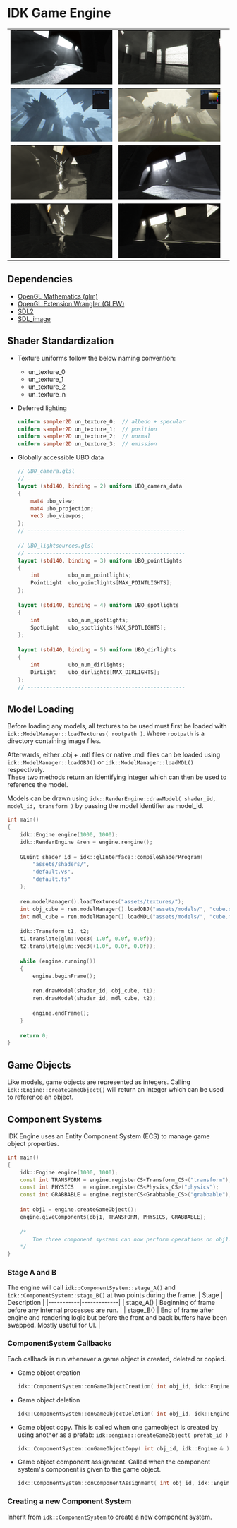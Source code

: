 
<!-- ## Native Model Format

idk.db acts as a database for model and texture data.

| Extension | Purpose |
|-----------|---------|
| `.idktex` | Binary texture data in 8bpc rgba format |
| `.idkvts` | Binary vertex data in 32-bit format |
| `.idkmdl` | Pain text header file, pairs texture IDs with .idkvts files |


### .idktex
The first 32 bits stores the number of values to be read. \
A 16x16 image contains 256 rgba values, so the first 32 bits will be 1024 (4x256).
```txt
num_values  r g b a  r g b a  r g b a  r g b a
```


### .idkmdl
```txt
textureID vts0ID vts1ID vts2ID ...
```

### .idkvts
```txt
2   pos nrm tan uv  pos nrm tan uv
2   x y z  x y z  x y z  u v   x y z  x y z  x y z  u v
```
 -->


# IDK Game Engine

| | | |
|-|-|-|
|<img src="scr1.png">|<img src="scr0.png">| |
|<img src="scr3.png">|<img src="scr6.png">| |
|<img src="scr9.png">|<img src="scr2.png">| |
|<img src="scr8.png">|<img src="scr10.png">| |


##  Dependencies
- [OpenGL Mathematics (glm)](https://github.com/g-truc/glm)
- [OpenGL Extension Wrangler (GLEW)](https://github.com/nigels-com/glew)
- [SDL2](https://github.com/libsdl-org/SDL)
- [SDL_image](https://github.com/libsdl-org/SDL_image)


## Shader Standardization
- Texture uniforms follow the below naming convention:
    - un_texture_0
    - un_texture_1
    - un_texture_2
    - un_texture_n

- Deferred lighting
    ```GLSL
    uniform sampler2D un_texture_0;  // albedo + specular
    uniform sampler2D un_texture_1;  // position
    uniform sampler2D un_texture_2;  // normal
    uniform sampler2D un_texture_3;  // emission
    ```


- Globally accessible UBO data
    ```GLSL
    // UBO_camera.glsl
    // --------------------------------------------------
    layout (std140, binding = 2) uniform UBO_camera_data
    {
        mat4 ubo_view;
        mat4 ubo_projection;
        vec3 ubo_viewpos;
    };
    // --------------------------------------------------

    // UBO_lightsources.glsl
    // --------------------------------------------------
    layout (std140, binding = 3) uniform UBO_pointlights
    {
        int         ubo_num_pointlights;
        PointLight  ubo_pointlights[MAX_POINTLIGHTS];
    };

    layout (std140, binding = 4) uniform UBO_spotlights
    {
        int         ubo_num_spotlights;
        SpotLight   ubo_spotlights[MAX_SPOTLIGHTS];
    };

    layout (std140, binding = 5) uniform UBO_dirlights
    {
        int         ubo_num_dirlights;
        DirLight    ubo_dirlights[MAX_DIRLIGHTS];
    };
    // --------------------------------------------------
    ```


## Model Loading
Before loading any models, all textures to be used must first be loaded with `idk::ModelManager::loadTextures( rootpath )`. Where `rootpath` is a directory containing image files.

Afterwards, either .obj + .mtl files or native .mdl files can be loaded using `idk::ModelManager::loadOBJ()` or `idk::ModelManager::loadMDL()` respectively. \
These two methods return an identifying integer which can then be used to reference the model.

Models can be drawn using `idk::RenderEngine::drawModel( shader_id, model_id, transform )` by passing the model identifier as model_id.


```C++
int main()
{
    idk::Engine engine(1000, 1000);
    idk::RenderEngine &ren = engine.rengine();

    GLuint shader_id = idk::glInterface::compileShaderProgram(
        "assets/shaders/",
        "default.vs",
        "default.fs"
    );

    ren.modelManager().loadTextures("assets/textures/");
    int obj_cube = ren.modelManager().loadOBJ("assets/models/", "cube.obj", "cube.mtl");
    int mdl_cube = ren.modelManager().loadMDL("assets/models/", "cube.mdl");

    idk::Transform t1, t2;
    t1.translate(glm::vec3(-1.0f, 0.0f, 0.0f));
    t2.translate(glm::vec3(+1.0f, 0.0f, 0.0f));

    while (engine.running())
    {
        engine.beginFrame();

        ren.drawModel(shader_id, obj_cube, t1);
        ren.drawModel(shader_id, mdl_cube, t2);

        engine.endFrame();
    }

    return 0;
}
```


## Game Objects
Like models, game objects are represented as integers. Calling `idk::Engine::createGameObject()` will return an integer which can be used to reference an object.

## Component Systems
IDK Engine uses an Entity Component System (ECS) to manage game object properties.



```C++
int main()
{
    idk::Engine engine(1000, 1000);
    const int TRANSFORM = engine.registerCS<Transform_CS>("transform");
    const int PHYSICS   = engine.registerCS<Physics_CS>("physics");
    const int GRABBABLE = engine.registerCS<Grabbable_CS>("grabbable");
    
    int obj1 = engine.createGameObject();
    engine.giveComponents(obj1, TRANSFORM, PHYSICS, GRABBABLE);

    /*
        The three component systems can now perform operations on obj1.
    */
}
```

### Stage A and B
The engine will call `idk::ComponentSystem::stage_A()` and `idk::ComponentSystem::stage_B()` at two points during the frame.
| Stage     | Description |
|-----------|-------------|
| stage_A() | Beginning of frame before any internal processes are run. |
| stage_B() | End of frame after engine and rendering logic but before the front and back buffers have been swapped. Mostly useful for UI. |


### ComponentSystem Callbacks
Each callback is run whenever a game object is created, deleted or copied.

- Game object creation
    ```C++
    idk::ComponentSystem::onGameObjectCreation( int obj_id, idk::Engine & )
    ```


- Game object deletion
    ```C++
    idk::ComponentSystem::onGameObjectDeletion( int obj_id, idk::Engine & )
    ```


- Game object copy. This is called when one gameobject is created by using another as a prefab: `idk::engine::createGameObject( prefab_id )`
    ```C++
    idk::ComponentSystem::onGameObjectCopy( int obj_id, idk::Engine & )
    ```


- Game object component assignment. Called when the component system's component is given to the game object.
    ```C++
    idk::ComponentSystem::onComponentAssignment( int obj_id, idk::Engine & )
    ```

### Creating a new Component System
Inherit from `idk::ComponentSystem` to create a new component system.
